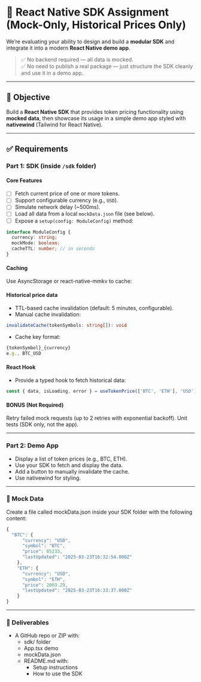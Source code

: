 # 📱 React Native SDK Assignment (Mock-Only, Historical Prices Only)

We’re evaluating your ability to design and build a **modular SDK** and integrate it into a modern **React Native demo app**.

> ✅ No backend required — all data is mocked.  
> ✅ No need to publish a real package — just structure the SDK cleanly and use it in a demo app.  

---

## 🎯 Objective

Build a **React Native SDK** that provides token pricing functionality using **mocked data**, then showcase its usage in a simple demo app styled with **nativewind** (Tailwind for React Native).

---

## ✅ Requirements

### Part 1: SDK (inside `/sdk` folder)

#### Core Features
- [ ] Fetch current price of one or more tokens.
- [ ] Support configurable currency (e.g., `USD`).
- [ ] Simulate network delay (~500ms).
- [ ] Load all data from a local `mockData.json` file (see below).
- [ ] Expose a `setup(config: ModuleConfig)` method:

```ts
interface ModuleConfig {
  currency: string;
  mockMode: boolean;
  cacheTTL: number; // in seconds
}
```

#### Caching
 Use AsyncStorage or react-native-mmkv to cache:

#### Historical price data
- TTL-based cache invalidation (default: 5 minutes, configurable).  
- Manual cache invalidation:
```ts
invalidateCache(tokenSymbols: string[]): void
```
-  Cache key format:
```ts
{tokenSymbol}_{currency}
e.g., BTC_USD
```


#### React Hook

- Provide a typed hook to fetch historical data:
```ts
const { data, isLoading, error } = useTokenPrice(['BTC', 'ETH'], 'USD');
```

#### BONUS (Not Required)
 Retry failed mock requests (up to 2 retries with exponential backoff).
 Unit tests (SDK only, not the app).

---

### Part 2: Demo App
 - Display a list of token prices (e.g., BTC, ETH).
 - Use your SDK to fetch and display the data.
 - Add a button to manually invalidate the cache.
 - Use nativewind for styling.

--- 

### 🧪 Mock Data
Create a file called mockData.json inside your SDK folder with the following content:
```ts
{
  "BTC": {
      "currency": "USD",
      "symbol": "BTC",
      "price": 85233,
      "lastUpdated": "2025-03-23T16:32:54.000Z"
    },
    "ETH": {
      "currency": "USD",
      "symbol": "ETH",
      "price": 2003.29,
      "lastUpdated": "2025-03-23T16:33:37.000Z"
    }
}
```
--- 

### 📘 Deliverables
- A GitHub repo or ZIP with:
  - sdk/ folder
  - App.tsx demo
  - mockData.json
  - README.md with:
    - Setup instructions
    - How to use the SDK
